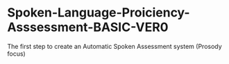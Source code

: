 # Spoken-Language-Proiciency-Asssessment-BASIC-VER0
The first step to create an Automatic Spoken Assessment system (Prosody focus) 
